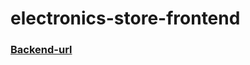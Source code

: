 # electronics-store-frontend

### [Backend-url](https://electro-backend-z8b7.onrender.com/electronics/)
